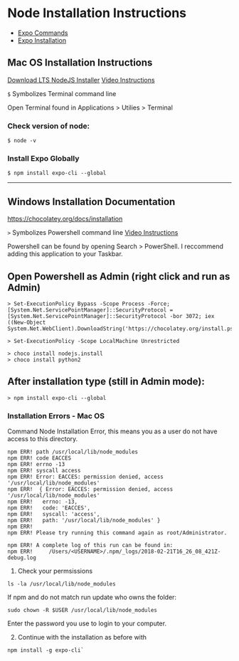 # Node Installation Instructions

- [Expo Commands](expo.md)
- [Expo Installation](https://docs.expo.io/get-started/installation/)

## Mac OS Installation Instructions

[Download LTS NodeJS Installer](https://nodejs.org/dist/v12.18.3/node-v12.18.3.pkg)
[Video Instructions](https://youtu.be/g-c3RB5vTOE)

`$` Symbolizes Terminal command line

Open Terminal found in Applications > Utilies > Terminal

### Check version of node:

```
$ node -v
```

### Install Expo Globally

```
$ npm install expo-cli --global
```

---

## Windows Installation Documentation

https://chocolatey.org/docs/installation

`>` Symbolizes Powershell command line
[Video Instructions](https://youtu.be/Qo_6aOBxigg)

Powershell can be found by opening Search > PowerShell. I reccommend adding this application to your Taskbar.

## Open Powershell as Admin (right click and run as Admin)

```
> Set-ExecutionPolicy Bypass -Scope Process -Force; [System.Net.ServicePointManager]::SecurityProtocol = [System.Net.ServicePointManager]::SecurityProtocol -bor 3072; iex ((New-Object System.Net.WebClient).DownloadString('https://chocolatey.org/install.ps1'))

```

```
> Set-ExecutionPolicy -Scope LocalMachine Unrestricted

> choco install nodejs.install
> choco install python2
```

## After installation type (still in Admin mode):

```
> npm install expo-cli --global
```

### Installation Errors - Mac OS

Command Node Installation Error, this means you as a user do not have access to this directory.

```
npm ERR! path /usr/local/lib/node_modules
npm ERR! code EACCES
npm ERR! errno -13
npm ERR! syscall access
npm ERR! Error: EACCES: permission denied, access '/usr/local/lib/node_modules'
npm ERR!  { Error: EACCES: permission denied, access '/usr/local/lib/node_modules'
npm ERR!   errno: -13,
npm ERR!   code: 'EACCES',
npm ERR!   syscall: 'access',
npm ERR!   path: '/usr/local/lib/node_modules' }
npm ERR! 
npm ERR! Please try running this command again as root/Administrator.

npm ERR! A complete log of this run can be found in:
npm ERR!     /Users/<USERNAME>/.npm/_logs/2018-02-21T16_26_08_421Z-debug.log
```

1. Check your permsissions

```
ls -la /usr/local/lib/node_modules
```

If npm and <USERNAME> do not match run update who owns the folder:

```
sudo chown -R $USER /usr/local/lib/node_modules
````

Enter the password you use to login to your computer.

2. Continue with the installation as before with

```
npm install -g expo-cli`
```
